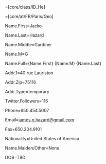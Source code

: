 
=[core/class/ID_He]

=[core/at/FR/Paris/Geo]

Name.First=Jacko

Name.Last=Hazard

Name.Middle=Gardiner

Name.M=G

Name.Full={Name.First} {Name.M} {Name.Last}

Addr.1=40 rue Lauriston

Addr.Zip=75116

Addr.Type=temporary

Twitter.Followers=116

Phone=650.454.5007

Email=james.g.hazard@gmail.com

Fax=650.204.9101

Nationality=United States of America

Name.Maiden/Other=None

DOB=TBD
